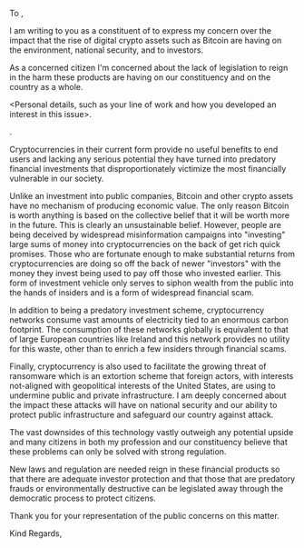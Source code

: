 To <REPRESENTATIVE>,

I am writing to you as a constituent of <AREA> to express my concern over the
impact that the rise of digital crypto assets such as Bitcoin are having on
the environment, national security, and to investors.

As a concerned citizen I'm concerned about the lack of legislation to reign in
the harm these products are having on our constituency and on the country as a
whole.

<Personal details, such as your line of work and how you developed an interest in this issue>.

<If you are a supporter or donator to the party indicate this>.

Cryptocurrencies in their current form provide no useful benefits to end users
and lacking any serious potential they have turned into predatory financial
investments that disproportionately victimize the most financially vulnerable in
our society.

Unlike an investment into public companies, Bitcoin and other crypto assets
have no mechanism of producing economic value. The only reason Bitcoin is worth
anything is based on the collective belief that it will be worth more in the
future. This is clearly an unsustainable belief. However, people are being
deceived by widespread misinformation campaigns into "investing" large sums of
money into cryptocurrencies on the back of get rich quick promises. Those who
are fortunate enough to make substantial returns from cryptocurrencies are doing
so off the back of newer "investors" with the money they invest being used to
pay off those who invested earlier. This form of investment vehicle only serves
to siphon wealth from the public into the hands of insiders and is a form of
widespread financial scam.

In addition to being a predatory investment scheme, cryptocurrency networks
consume vast amounts of electricity tied to an enormous carbon footprint. The
consumption of these networks globally is equivalent to that of large European
countries like Ireland and this network provides no utility for this waste,
other than to enrich a few insiders through financial scams.

Finally, cryptocurrency is also used to facilitate the growing threat of
ransomware which is an extortion scheme that foreign actors, with interests
not-aligned with geopolitical interests of the United States, are using to
undermine public and private infrastructure. I am deeply concerned about the
impact these attacks will have on national security and our ability to protect
public infrastructure and safeguard our country against attack.

The vast downsides of this technology vastly outweigh any potential upside and
many citizens in both my profession and our constituency believe that these
problems can only be solved with strong regulation.

New laws and regulation are needed reign in these financial products
so that there are adequate investor protection and that those that are predatory
frauds or environmentally destructive can be legislated away through the
democratic process to protect citizens.

Thank you for your representation of the public concerns on this matter.

Kind Regards,
